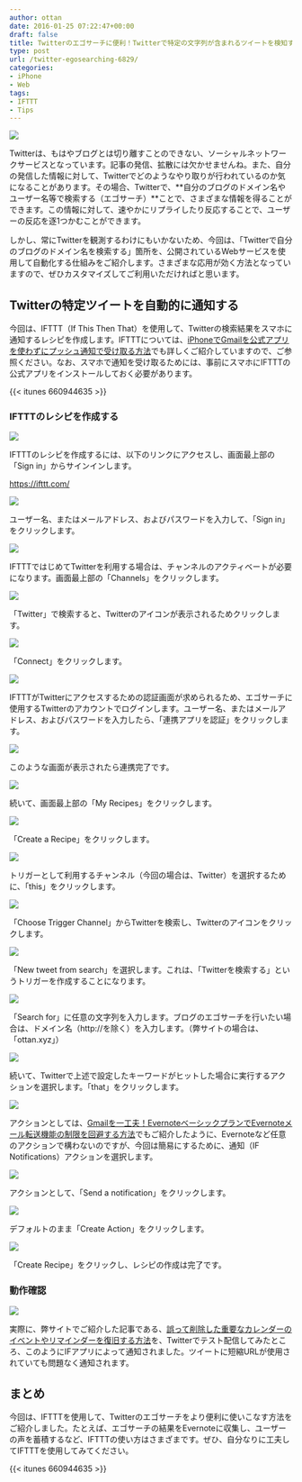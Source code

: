 ```yaml
---
author: ottan
date: 2016-01-25 07:22:47+00:00
draft: false
title: Twitterのエゴサーチに便利！Twitterで特定の文字列が含まれるツイートを検知すると、スマホに通知する方法
type: post
url: /twitter-egosearching-6829/
categories:
- iPhone
- Web
tags:
- IFTTT
- Tips
---
```


![](/images/2016/01/160125-56a5c568c0584-1.jpg)






Twitterは、もはやブログとは切り離すことのできない、ソーシャルネットワークサービスとなっています。記事の発信、拡散には欠かせませんね。また、自分の発信した情報に対して、Twitterでどのようなやり取りが行われているのか気になることがあります。その場合、Twitterで、**自分のブログのドメイン名やユーザー名等で検索する（エゴサーチ）**ことで、さまざまな情報を得ることができます。この情報に対して、速やかにリプライしたり反応することで、ユーザーの反応を逐1つかむことができます。





しかし、常にTwitterを観測するわけにもいかないため、今回は、「Twitterで自分のブログのドメイン名を検索する」箇所を、公開されているWebサービスを使用して自動化する仕組みをご紹介します。さまざまな応用が効く方法となっていますので、ぜひカスタマイズしてご利用いただければと思います。





## Twitterの特定ツイートを自動的に通知する





今回は、IFTTT（If This Then That）を使用して、Twitterの検索結果をスマホに通知するレシピを作成します。IFTTTについては、[iPhoneでGmailを公式アプリを使わずにプッシュ通知で受け取る方法](/iphone-gmail-push-490/)でも詳しくご紹介していますので、ご参照ください。なお、スマホで通知を受け取るためには、事前にスマホにIFTTTの公式アプリをインストールしておく必要があります。



{{< itunes 660944635 >}}



### IFTTTのレシピを作成する





![](/images/2016/01/160125-56a5c56a1fb4d-1.png)






IFTTTのレシピを作成するには、以下のリンクにアクセスし、画面最上部の「Sign in」からサインインします。



https://ifttt.com/



![](/images/2016/01/160125-56a5c577add64-1.png)






ユーザー名、またはメールアドレス、およびパスワードを入力して、「Sign in」をクリックします。





![](/images/2016/01/160125-56a5cd37dc453-1.png)






IFTTTではじめてTwitterを利用する場合は、チャンネルのアクティベートが必要になります。画面最上部の「Channels」をクリックします。





![](/images/2016/01/160125-56a5cd3c901d4-1.png)






「Twitter」で検索すると、Twitterのアイコンが表示されるためクリックします。





![](/images/2016/01/160125-56a5c58eaf9e0.png)






「Connect」をクリックします。





![](/images/2016/01/160125-56a5c5979e8e9.png)






IFTTTがTwitterにアクセスするための認証画面が求められるため、エゴサーチに使用するTwitterのアカウントでログインします。ユーザー名、またはメールアドレス、およびパスワードを入力したら、「連携アプリを認証」をクリックします。





![](/images/2016/01/160125-56a5c5999e8f7-1.png)






このような画面が表示されたら連携完了です。





![](/images/2016/01/160125-56a5c5850e358-1.png)






続いて、画面最上部の「My Recipes」をクリックします。





![](/images/2016/01/160125-56a5c5a412367.png)






「Create a Recipe」をクリックします。





![](/images/2016/01/160125-56a5c5aa10476.png)






トリガーとして利用するチャンネル（今回の場合は、Twitter）を選択するために、「this」をクリックします。





![](/images/2016/01/160125-56a5c5b29d2c6-1.png)






「Choose Trigger Channel」からTwitterを検索し、Twitterのアイコンをクリックします。





![](/images/2016/01/160125-56a5c5b5af016.png)






「New tweet from search」を選択します。これは、「Twitterを検索する」というトリガーを作成することになります。





![](/images/2016/01/160125-56a5c5bde01a3-1.png)






「Search for」に任意の文字列を入力します。ブログのエゴサーチを行いたい場合は、ドメイン名（http://を除く）を入力します。（弊サイトの場合は、「ottan.xyz」）





![](/images/2016/01/160125-56a5c5c509096-1.png)






続いて、Twitterで上述で設定したキーワードがヒットした場合に実行するアクションを選択します。「that」をクリックします。





![](/images/2016/01/160125-56a5c5c8e5c09-1.png)






アクションとしては、[Gmailを一工夫！EvernoteベーシックプランでEvernoteメール転送機能の制限を回避する方法](/evernote-basic-email-transfer-1963/)でもご紹介したように、Evernoteなど任意のアクションで構わないのですが、今回は簡易にするために、通知（IF Notifications）アクションを選択します。





![](/images/2016/01/160125-56a5c5cf728a2-1.png)






アクションとして、「Send a notification」をクリックします。





![](/images/2016/01/160125-56a5c5d535c44-1.png)






デフォルトのまま「Create Action」をクリックします。





![](/images/2016/01/160125-56a5c5d87dcc0-1.png)






「Create Recipe」をクリックし、レシピの作成は完了です。





### 動作確認





![](/images/2016/01/160125-56a5c5df0c0c5-1.png)






実際に、弊サイトでご紹介した記事である、[誤って削除した重要なカレンダーのイベントやリマインダーを復旧する方法](/icloud-calendar-reminder-6828/)を、Twitterでテスト配信してみたところ、このようにIFアプリによって通知されました。ツイートに短縮URLが使用されていても問題なく通知されます。





## まとめ





今回は、IFTTTを使用して、Twitterのエゴサーチをより便利に使いこなす方法をご紹介しました。たとえば、エゴサーチの結果をEvernoteに収集し、ユーザーの声を蓄積するなど、IFTTTの使い方はさまざまです。ぜひ、自分なりに工夫してIFTTTを使用してみてください。



{{< itunes 660944635 >}}
